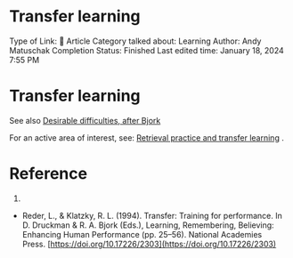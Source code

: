 # Transfer learning

Type of Link: 📝 Article
Category talked about: Learning
Author: Andy Matuschak
Completion Status: Finished
Last edited time: January 18, 2024 7:55 PM

# **Transfer learning**

See also [Desirable difficulties, after Bjork](Desirable%20difficulties,%20after%20Bjork.md) 

For an active area of interest, see: [Retrieval practice and transfer learning](Retrieval%20practice%20and%20transfer%20learning.md) .

# Reference

1. 
- Reder, L., & Klatzky, R. L. (1994). Transfer: Training for performance. In D. Druckman & R. A. Bjork (Eds.), Learning, Remembering, Believing: Enhancing Human Performance (pp. 25–56). National Academies Press. [https://doi.org/10.17226/2303](https://doi.org/10.17226/2303)